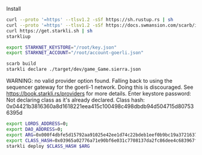 Install
```bash
curl --proto '=https' --tlsv1.2 -sSf https://sh.rustup.rs | sh
curl --proto '=https' --tlsv1.2 -sSf https://docs.swmansion.com/scarb/install.sh | sh
curl https://get.starkli.sh | sh
starkliup
```

```bash
export STARKNET_KEYSTORE="/root/key.json"
export STARKNET_ACCOUNT="/root/account-goerli.json"
```

```bash
scarb build
starkli declare ./target/dev/game_Game.sierra.json
```

WARNING: no valid provider option found. Falling back to using the sequencer gateway for the goerli-1 network. Doing this is discouraged. See https://book.starkli.rs/providers for more details.
Enter keystore password:
Not declaring class as it's already declared. Class hash:
0x04421b3816360a8d1618221eea415c100498c498dbdb94d504715d807536395d

```bash
export LORDS_ADDRESS=0;
export DAO_ADDRESS=0;
export ARG=0x000f4dbfe5d15792aa91025e42ee1d74c22bdeb1eef0b9bc19a37216377290c1;
export CLASS_HASH=0x03965a02776a71e90bf6e031c7708137da2fc86dee4c683967f6ec1d068be37e;
starkli deploy $CLASS_HASH $ARG  

```